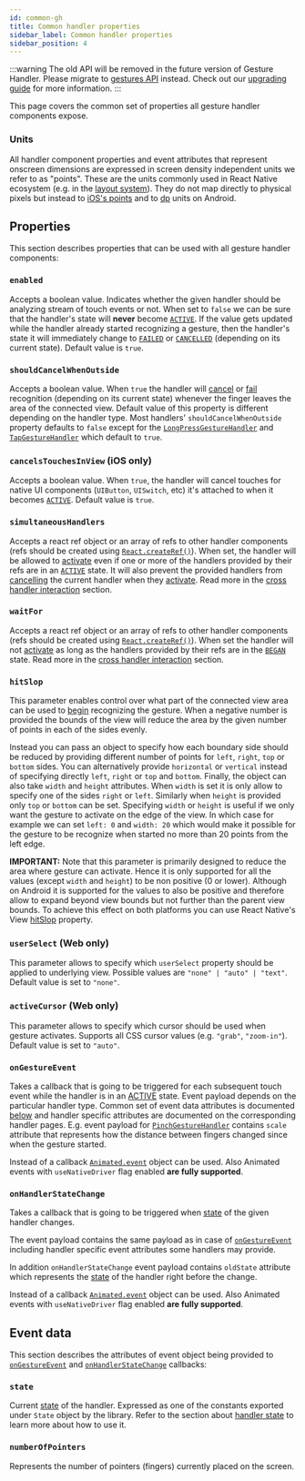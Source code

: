 ```yaml
---
id: common-gh
title: Common handler properties
sidebar_label: Common handler properties
sidebar_position: 4
---
```


:::warning
The old API will be removed in the future version of Gesture Handler. Please migrate to [gestures API](/docs/gestures/gesture) instead. Check out our [upgrading guide](/docs/guides/upgrading-to-2) for more information.
:::

This page covers the common set of properties all gesture handler components expose.

### Units

All handler component properties and event attributes that represent onscreen dimensions are expressed in screen density independent units we refer to as "points".
These are the units commonly used in React Native ecosystem (e.g. in the [layout system](http://reactnative.dev/docs/flexbox.html)).
They do not map directly to physical pixels but instead to [iOS's points](https://developer.apple.com/library/content/documentation/2DDrawing/Conceptual/DrawingPrintingiOS/GraphicsDrawingOverview/GraphicsDrawingOverview.html#//apple_ref/doc/uid/TP40010156-CH14-SW7) and to [dp](https://developer.android.com/guide/topics/resources/more-resources#Dimension) units on Android.

## Properties

This section describes properties that can be used with all gesture handler components:

### `enabled`

Accepts a boolean value.
Indicates whether the given handler should be analyzing stream of touch events or not.
When set to `false` we can be sure that the handler's state will **never** become [`ACTIVE`](/docs/under-the-hood/state#active).
If the value gets updated while the handler already started recognizing a gesture, then the handler's state it will immediately change to [`FAILED`](/docs/under-the-hood/state#failed) or [`CANCELLED`](/docs/under-the-hood/state#cancelled) (depending on its current state).
Default value is `true`.

### `shouldCancelWhenOutside`

Accepts a boolean value.
When `true` the handler will [cancel](/docs/under-the-hood/state#cancelled) or [fail](/docs/under-the-hood/state#failed) recognition (depending on its current state) whenever the finger leaves the area of the connected view.
Default value of this property is different depending on the handler type.
Most handlers' `shouldCancelWhenOutside` property defaults to `false` except for the [`LongPressGestureHandler`](/docs/gesture-handlers/longpress-gh) and [`TapGestureHandler`](/docs/gesture-handlers/tap-gh) which default to `true`.

### `cancelsTouchesInView` (**iOS only**)

Accepts a boolean value.
When `true`, the handler will cancel touches for native UI components (`UIButton`, `UISwitch`, etc) it's attached to when it becomes [`ACTIVE`](/docs/under-the-hood/state#active).
Default value is `true`.

### `simultaneousHandlers`

Accepts a react ref object or an array of refs to other handler components (refs should be created using [`React.createRef()`](https://reactjs.org/docs/refs-and-the-dom.html)). When set, the handler will be allowed to [activate](/docs/under-the-hood/state#active) even if one or more of the handlers provided by their refs are in an [`ACTIVE`](/docs/under-the-hood/state#active) state. It will also prevent the provided handlers from [cancelling](/docs/under-the-hood/state#cancelled) the current handler when they [activate](/docs/under-the-hood/state#active). Read more in the [cross handler interaction](/docs/gesture-handlers/interactions#simultaneous-recognition) section.

### `waitFor`

Accepts a react ref object or an array of refs to other handler components (refs should be created using [`React.createRef()`](https://reactjs.org/docs/refs-and-the-dom.html)). When set the handler will not [activate](/docs/under-the-hood/state#active) as long as the handlers provided by their refs are in the [`BEGAN`](/docs/under-the-hood/state#began) state. Read more in the [cross handler interaction](/docs/gesture-handlers/interactions#awaiting-other-handlers) section.

### `hitSlop`

This parameter enables control over what part of the connected view area can be used to [begin](/docs/under-the-hood/state#began) recognizing the gesture.
When a negative number is provided the bounds of the view will reduce the area by the given number of points in each of the sides evenly.

Instead you can pass an object to specify how each boundary side should be reduced by providing different number of points for `left`, `right`, `top` or `bottom` sides.
You can alternatively provide `horizontal` or `vertical` instead of specifying directly `left`, `right` or `top` and `bottom`.
Finally, the object can also take `width` and `height` attributes.
When `width` is set it is only allow to specify one of the sides `right` or `left`.
Similarly when `height` is provided only `top` or `bottom` can be set.
Specifying `width` or `height` is useful if we only want the gesture to activate on the edge of the view. In which case for example we can set `left: 0` and `width: 20` which would make it possible for the gesture to be recognize when started no more than 20 points from the left edge.

**IMPORTANT:** Note that this parameter is primarily designed to reduce the area where gesture can activate. Hence it is only supported for all the values (except `width` and `height`) to be non positive (0 or lower). Although on Android it is supported for the values to also be positive and therefore allow to expand beyond view bounds but not further than the parent view bounds. To achieve this effect on both platforms you can use React Native's View [hitSlop](https://reactnative.dev/docs/view.html#props) property.

### `userSelect` (Web only)

This parameter allows to specify which `userSelect` property should be applied to underlying view. Possible values are `"none" | "auto" | "text"`. Default value is set to `"none"`.

### `activeCursor` (Web only)

This parameter allows to specify which cursor should be used when gesture activates. Supports all CSS cursor values (e.g. `"grab"`, `"zoom-in"`). Default value is set to `"auto"`.

### `onGestureEvent`

Takes a callback that is going to be triggered for each subsequent touch event while the handler is in an [ACTIVE](/docs/under-the-hood/state#active) state. Event payload depends on the particular handler type. Common set of event data attributes is documented [below](#event-data) and handler specific attributes are documented on the corresponding handler pages. E.g. event payload for [`PinchGestureHandler`](/docs/gesture-handlers/rotation-gh#event-data) contains `scale` attribute that represents how the distance between fingers changed since when the gesture started.

Instead of a callback [`Animated.event`](https://reactnative.dev/docs/animated.html#event) object can be used. Also Animated events with `useNativeDriver` flag enabled **are fully supported**.

### `onHandlerStateChange`

Takes a callback that is going to be triggered when [state](/docs/under-the-hood/state) of the given handler changes.

The event payload contains the same payload as in case of [`onGestureEvent`](#ongestureevent) including handler specific event attributes some handlers may provide.

In addition `onHandlerStateChange` event payload contains `oldState` attribute which represents the [state](/docs/under-the-hood/state) of the handler right before the change.

Instead of a callback [`Animated.event`](https://reactnative.dev/docs/animated.html#event) object can be used. Also Animated events with `useNativeDriver` flag enabled **are fully supported**.

## Event data

This section describes the attributes of event object being provided to [`onGestureEvent`](#ongestureevent) and [`onHandlerStateChange`](#onhandlerstatechange) callbacks:

### `state`

Current [state](/docs/under-the-hood/state) of the handler. Expressed as one of the constants exported under `State` object by the library. Refer to the section about [handler state](/docs/under-the-hood/state) to learn more about how to use it.

### `numberOfPointers`

Represents the number of pointers (fingers) currently placed on the screen.
